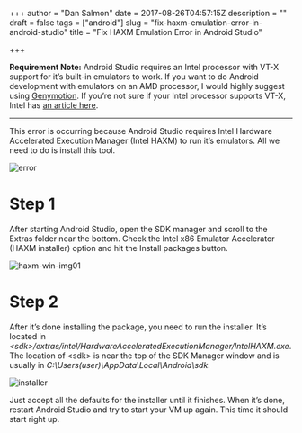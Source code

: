 +++
author = "Dan Salmon"
date = 2017-08-26T04:57:15Z
description = ""
draft = false
tags = ["android"]
slug = "fix-haxm-emulation-error-in-android-studio"
title = "Fix HAXM Emulation Error in Android Studio"

+++

**Requirement Note:** Android Studio requires an Intel processor with VT-X support for it’s built-in emulators to work. If you want to do Android development with emulators on an AMD processor, I would highly suggest using [Genymotion](https://www.genymotion.com/#!/). If you’re not sure if your Intel processor supports VT-X, Intel has [an article here](http://www.intel.com/support/processors/sb/cs-030729.htm).

---

This error is occurring because Android Studio requires Intel Hardware Accelerated Execution Manager (Intel HAXM) to run it’s emulators. All we need to do is install this tool.

![error](../images/error.png)

# Step 1

After starting Android Studio, open the SDK manager and scroll to the Extras folder near the bottom. Check the Intel x86 Emulator Accelerator (HAXM installer) option and hit the Install packages button.

![haxm-win-img01](../images/haxm-win-img01.png)

# Step 2

After it’s done installing the package, you need to run the installer. It’s located in *\<sdk>/extras/intel/HardwareAcceleratedExecutionManager/IntelHAXM.exe*. The location of \<sdk> is near the top of the SDK Manager window and is usually in *C:\Users\(user)\AppData\Local\Android\sdk*.

![installer](../images/installer.png)

Just accept all the defaults for the installer until it finishes. When it’s done, restart Android Studio and try to start your VM up again. This time it should start right up.